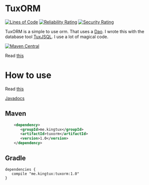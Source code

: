 # TuxORM
[![Lines of Code](https://sonarcloud.io/api/project_badges/measure?project=wherkamp_tuxorm&metric=ncloc)](https://sonarcloud.io/dashboard?id=wherkamp_tuxorm)
[![Reliability Rating](https://sonarcloud.io/api/project_badges/measure?project=wherkamp_tuxorm&metric=reliability_rating)](https://sonarcloud.io/dashboard?id=wherkamp_tuxorm)
[![Security Rating](https://sonarcloud.io/api/project_badges/measure?project=wherkamp_tuxorm&metric=security_rating)](https://sonarcloud.io/dashboard?id=wherkamp_tuxorm)

TuxORM is a simple to use orm. That uses a [Dao](https://en.wikipedia.org/wiki/Data_access_object). 
I wrote this with the database tool [TuxJSQL](https://github.com/wherkamp/tuxjsql). I use a lot of magical code. 

[![Maven Central](https://maven-badges.herokuapp.com/maven-central/me.kingtux/tuxorm/badge.svg)](https://mvnrepository.com/artifact/me.kingtux/tuxorm)

Read [this](https://github.com/wherkamp/tuxjsql/wiki/Creating-your-first-TuxJSQL-SQLBuilder)


# How to use 
Read [this](https://github.com/wherkamp/tuxorm/wiki/How-to-use-TuxORM)

[Javadocs](https://docs.kingtux.me/tuxorm/)


## Maven
```xml
    <dependency>
       <groupId>me.kingtux</groupId>
       <artifactId>tuxorm</artifactId>
       <version>1.0</version>   
    </dependency>
```
## Gradle
```
dependencies {
   compile "me.kingtux:tuxorm:1.0"
}
```
